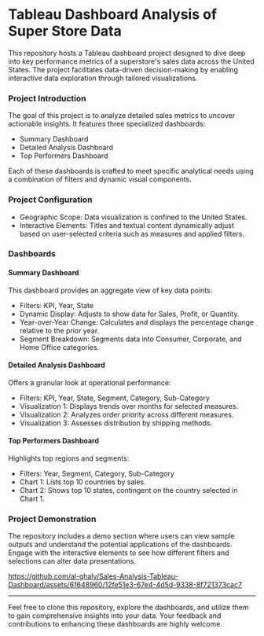 # Tableau Dashboard Analysis of Super Store Data

This repository hosts a Tableau dashboard project designed to dive deep into key performance metrics of a superstore's sales data across the United States. The project facilitates data-driven decision-making by enabling interactive data exploration through tailored visualizations.

### Project Introduction
The goal of this project is to analyze detailed sales metrics to uncover actionable insights. It features three specialized dashboards:
- Summary Dashboard
- Detailed Analysis Dashboard
- Top Performers Dashboard

Each of these dashboards is crafted to meet specific analytical needs using a combination of filters and dynamic visual components.

### Project Configuration
- Geographic Scope: Data visualization is confined to the United States.
- Interactive Elements: Titles and textual content dynamically adjust based on user-selected criteria such as measures and applied filters.

### Dashboards
#### Summary Dashboard
This dashboard provides an aggregate view of key data points:
- Filters: KPI, Year, State
- Dynamic Display: Adjusts to show data for Sales, Profit, or Quantity.
- Year-over-Year Change: Calculates and displays the percentage change relative to the prior year.
- Segment Breakdown: Segments data into Consumer, Corporate, and Home Office categories.

#### Detailed Analysis Dashboard
Offers a granular look at operational performance:
- Filters: KPI, Year, State, Segment, Category, Sub-Category
- Visualization 1: Displays trends over months for selected measures.
- Visualization 2: Analyzes order priority across different measures.
- Visualization 3: Assesses distribution by shipping methods.

#### Top Performers Dashboard
Highlights top regions and segments:
- Filters: Year, Segment, Category, Sub-Category
- Chart 1: Lists top 10 countries by sales.
- Chart 2: Shows top 10 states, contingent on the country selected in Chart 1.

### Project Demonstration
The repository includes a demo section where users can view sample outputs and understand the potential applications of the dashboards. Engage with the interactive elements to see how different filters and selections can alter data presentations.


https://github.com/al-ghaly/Sales-Analysis-Tableau-Dashboard/assets/61648960/12fe51e3-67e4-4d5d-9338-8f721373cac7

---

Feel free to clone this repository, explore the dashboards, and utilize them to gain comprehensive insights into your data. Your feedback and contributions to enhancing these dashboards are highly welcome.

